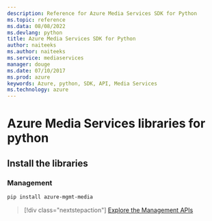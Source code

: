 ```yaml
---
description: Reference for Azure Media Services SDK for Python
ms.topic: reference
ms.data: 08/08/2022
ms.devlang: python
title: Azure Media Services SDK for Python
author: naiteeks
ms.author: naiteeks
ms.service: mediaservices
manager: douge
ms.date: 07/10/2017
ms.prod: azure
keywords: Azure, python, SDK, API, Media Services
ms.technology: azure
---
```

# Azure Media Services libraries for python

## Install the libraries


### Management

```bash
pip install azure-mgmt-media
```
> [!div class="nextstepaction"]
> [Explore the Management APIs](/python/api/overview/azure/mediaservices/management)
